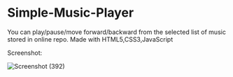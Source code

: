 # Simple-Music-Player


You can play/pause/move forward/backward from the selected list of music stored in online repo.
Made with HTML5,CSS3,JavaScript

Screenshot:

![Screenshot (392)](https://user-images.githubusercontent.com/50546108/125982957-02cef15b-1184-4518-a927-bdca868d34ad.png)
